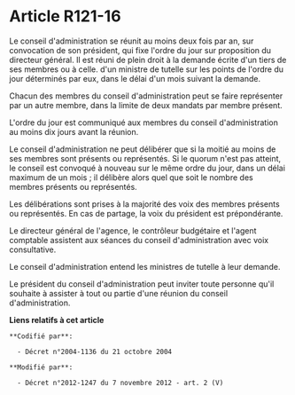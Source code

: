 # Article R121-16

Le conseil d'administration se réunit au moins deux fois par an, sur convocation de son président, qui fixe l'ordre du jour
sur proposition du directeur général. Il est réuni de plein droit à la demande écrite d'un tiers de ses membres ou à celle.
d'un ministre de tutelle sur les points de l'ordre du jour déterminés par eux, dans le délai d'un mois suivant la demande. 

Chacun des membres du conseil d'administration peut se faire représenter par un autre membre, dans la limite de deux mandats
par membre présent. 

L'ordre du jour est communiqué aux membres du conseil d'administration au moins dix jours avant la réunion. 

Le conseil d'administration ne peut délibérer que si la moitié au moins de ses membres sont présents ou représentés. Si le
quorum n'est pas atteint, le conseil est convoqué à nouveau sur le même ordre du jour, dans un délai maximum de un mois ; il
délibère alors quel que soit le nombre des membres présents ou représentés. 

Les délibérations sont prises à la majorité des voix des membres présents ou représentés. En cas de partage, la voix du
président est prépondérante. 

Le directeur général de l'agence, le        contrôleur budgétaire et l'agent comptable assistent aux séances du conseil
d'administration avec voix consultative. 

Le conseil d'administration entend les ministres de tutelle à leur demande. 

Le président du conseil d'administration peut inviter toute personne qu'il souhaite à assister à tout ou partie d'une réunion
du conseil d'administration.

**Liens relatifs à cet article**

	**Codifié par**:

	  - Décret n°2004-1136 du 21 octobre 2004

	**Modifié par**:

	  - Décret n°2012-1247 du 7 novembre 2012 - art. 2 (V)
